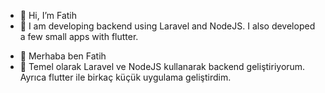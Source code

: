 - 👋 Hi, I’m Fatih
- 🌱 I am developing backend using Laravel and NodeJS. I also developed a few small apps with flutter.

<!---
mfcicek/mfcicek is a ✨ special ✨ repository because its `README.md` (this file) appears on your GitHub profile.
You can click the Preview link to take a look at your changes.
--->

- 👋 Merhaba ben Fatih
- 🌱 Temel olarak Laravel ve NodeJS kullanarak backend geliştiriyorum. Ayrıca flutter ile birkaç küçük uygulama geliştirdim.
